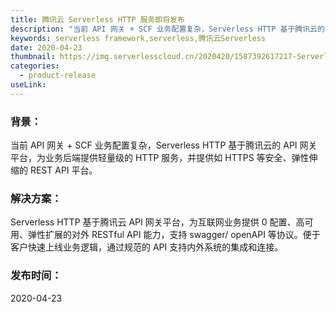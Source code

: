```yaml
---
title: 腾讯云 Serverless HTTP 服务即将发布
description: "当前 API 网关 + SCF 业务配置复杂，Serverless HTTP 基于腾讯云的 API 网关平台，为业务后端提供轻量级的 HTTP 服务，并提供如 HTTPS 等安全、弹性伸缩的 REST API 平台。"
keywords: serverless framework,serverless,腾讯云Serverless
date: 2020-04-23
thumbnail: https://img.serverlesscloud.cn/2020420/1587392617217-Serverless%20HTTP.png
categories:
  - product-release
useLink: 
---
```


### 背景：
当前 API 网关 + SCF 业务配置复杂，Serverless HTTP 基于腾讯云的 API 网关平台，为业务后端提供轻量级的 HTTP 服务，并提供如 HTTPS 等安全、弹性伸缩的 REST API 平台。

### 解决方案：
Serverless HTTP 基于腾讯云 API 网关平台，为互联网业务提供 0 配置、高可用、弹性扩展的对外 RESTful API 能力，支持 swagger/ openAPI 等协议。便于客户快速上线业务逻辑，通过规范的 API 支持内外系统的集成和连接。


### 发布时间：
2020-04-23


